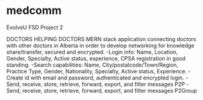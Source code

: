 # medcomm
EvolveU FSD Project 2

DOCTORS HELPING DOCTORS
MERN stack application connecting doctors with other doctors in Alberta in order to develop networking for knowledge share/transfer, secured and encrypted.
-Login info: Name, Location, Gender, Specialty, Active status, experience, CPSA registration in good standing.
-Search capabilities: Name, City/postalcode/Town/Region, Practice Type, Gender, Nationality, Specialty, Active status, Experience.
-Create id with email and password, authenticated and encrypted login.
-Send, receive, store, retrieve, forward, export, and filter messages P2P
-Send, receive, store, retrieve, forward, export, and filter messages P2Group



